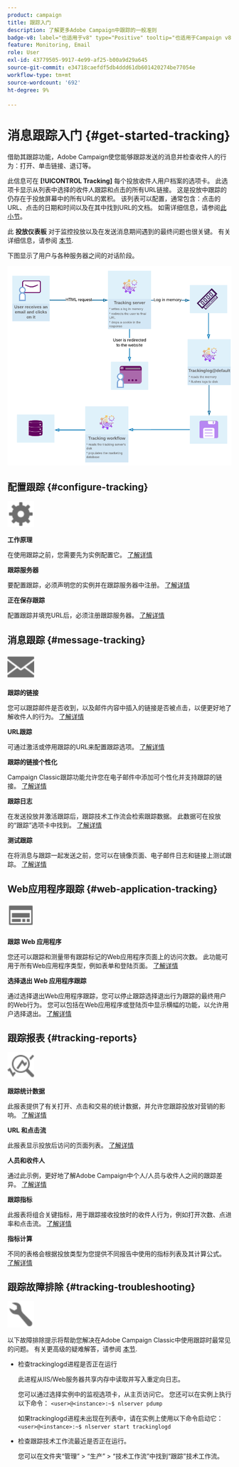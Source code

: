 ```yaml
---
product: campaign
title: 跟踪入门
description: 了解更多Adobe Campaign中跟踪的一般准则
badge-v8: label="也适用于v8" type="Positive" tooltip="也适用于Campaign v8"
feature: Monitoring, Email
role: User
exl-id: 43779505-9917-4e99-af25-b00a9d29a645
source-git-commit: e34718caefdf5db4ddd61db601420274be77054e
workflow-type: tm+mt
source-wordcount: '692'
ht-degree: 9%

---
```


# 消息跟踪入门 {#get-started-tracking}



借助其跟踪功能，Adobe Campaign使您能够跟踪发送的消息并检查收件人的行为：打开、单击链接、退订等。

此信息可在 **[!UICONTROL Tracking]** 每个投放收件人用户档案的选项卡。 此选项卡显示从列表中选择的收件人跟踪和点击的所有URL链接。 这是投放中跟踪的仍存在于投放屏幕中的所有URL的累积。 该列表可以配置，通常包含：点击的URL、点击的日期和时间以及在其中找到URL的文档。 如需详细信息，请参阅[此小节](../../platform/using/editing-a-profile.md#tracking-tab)。

此 **投放仪表板** 对于监控投放以及在发送消息期间遇到的最终问题也很关键。 有关详细信息，请参阅 [本节](delivery-dashboard.md).

下图显示了用户与各种服务器之间的对话阶段。

![](assets/tracking-diagram.png)

## 配置跟踪 {#configure-tracking}

<img src="assets/do-not-localize/icon-configure.svg" width="60px">

**工作原理**

在使用跟踪之前，您需要先为实例配置它。 [了解详情](../../installation/using/deploying-an-instance.md#operating-principle)

**跟踪服务器**

要配置跟踪，必须声明您的实例并在跟踪服务器中注册。 [了解详情](../../installation/using/deploying-an-instance.md#tracking-server)

**正在保存跟踪**

配置跟踪并填充URL后，必须注册跟踪服务器。 [了解详情](../../installation/using/deploying-an-instance.md#saving-tracking)

## 消息跟踪 {#message-tracking}

<img src="assets/do-not-localize/icon-message-tracking.svg" width="60px">

**跟踪的链接**

您可以跟踪邮件是否收到，以及邮件内容中插入的链接是否被点击，以便更好地了解收件人的行为。 [了解详情](how-to-configure-tracked-links.md)

**URL跟踪**

可通过激活或停用跟踪的URL来配置跟踪选项。 [了解详情](personalizing-url-tracking.md)

**跟踪的链接个性化**

Campaign Classic跟踪功能允许您在电子邮件中添加可个性化并支持跟踪的链接。 [了解详情](tracking-personalized-links.md)

**跟踪日志**

在发送投放并激活跟踪后，跟踪技术工作流会检索跟踪数据。 此数据可在投放的“跟踪”选项卡中找到。 [了解详情](accessing-the-tracking-logs.md)

**测试跟踪**

在将消息与跟踪一起发送之前，您可以在镜像页面、电子邮件日志和链接上测试跟踪。 [了解详情](testing-tracking.md)

## Web应用程序跟踪 {#web-application-tracking}

<img src="assets/do-not-localize/icon-web-app.svg" width="60px">

**跟踪 Web 应用程序**

您还可以跟踪和测量带有跟踪标记的Web应用程序页面上的访问次数。 此功能可用于所有Web应用程序类型，例如表单和登陆页面。 [了解详情](../../web/using/tracking-a-web-application.md)

**选择退出 Web 应用程序跟踪**

通过选择退出Web应用程序跟踪，您可以停止跟踪选择退出行为跟踪的最终用户的Web行为。 您可以包括在Web应用程序或登陆页中显示横幅的功能，以允许用户选择退出。 [了解详情](../../web/using/web-application-tracking-opt-out.md)

## 跟踪报表 {#tracking-reports}

<img src="assets/do-not-localize/icon_monitor.svg" width="60px">

**跟踪统计数据**

此报表提供了有关打开、点击和交易的统计数据，并允许您跟踪投放对营销的影响。 [了解详情](../../reporting/using/delivery-reports.md#tracking-statistics)

**URL 和点击流**

此报表显示投放后访问的页面列表。 [了解详情](../../reporting/using/delivery-reports.md#urls-and-click-streams)

**人员和收件人**

通过此示例，更好地了解Adobe Campaign中个人/人员与收件人之间的跟踪差异。 [了解详情](../../reporting/using/person-people-recipients.md)

**跟踪指标**

此报表将组合关键指标，用于跟踪接收投放时的收件人行为，例如打开次数、点进率和点击流。 [了解详情](../../reporting/using/delivery-reports.md#tracking-indicators)

**指标计算**

不同的表格会根据投放类型为您提供不同报告中使用的指标列表及其计算公式。 [了解详情](../../reporting/using/indicator-calculation.md)

## 跟踪故障排除 {#tracking-troubleshooting}

<img src="assets/do-not-localize/icon-troubleshooting.svg" width="60px">

以下故障排除提示将帮助您解决在Adobe Campaign Classic中使用跟踪时最常见的问题。 有关更高级的疑难解答，请参阅 [本节](tracking-troubleshooting.md).

* 检查trackinglogd进程是否正在运行

  此进程从IIS/Web服务器共享内存中读取并写入重定向日志。

  您可以通过选择实例中的监视选项卡，从主页访问它。 您还可以在实例上执行以下命令： `<user>@<instance>:~$ nlserver pdump`

  如果trackinglogd进程未出现在列表中，请在实例上使用以下命令启动它： `<user>@<instance>:~$ nlserver start trackinglogd`

* 检查跟踪技术工作流最近是否正在运行。

  您可以在文件夹“管理” > “生产” > “技术工作流”中找到“跟踪”技术工作流。
